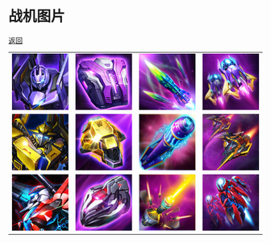 # 战机图片

[返回](../)

| | | | |
| --- | --- | --- | --- |
| ![](./ares-1-1-4.jpg) | ![](./ares-1-2-4.jpg) | ![](./ares-1-3-4.jpg) | ![](./ares-1-4-4.jpg) |
| ![](./ares-2-1-4.jpg) | ![](./ares-2-2-4.jpg) | ![](./ares-2-3-4.jpg) | ![](./ares-2-4-4.jpg) |
| ![](./ares-3-1-4.jpg) | ![](./ares-3-2-4.jpg) | ![](./ares-3-3-4.jpg) | ![](./ares-3-4-4.jpg) |
